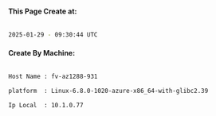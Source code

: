 
   
#### This Page Create at:

```bash

2025-01-29 - 09:30:44 UTC

```

#### Create By Machine:

```bash

Host Name : fv-az1288-931

platform  : Linux-6.8.0-1020-azure-x86_64-with-glibc2.39

Ip Local  : 10.1.0.77

```

